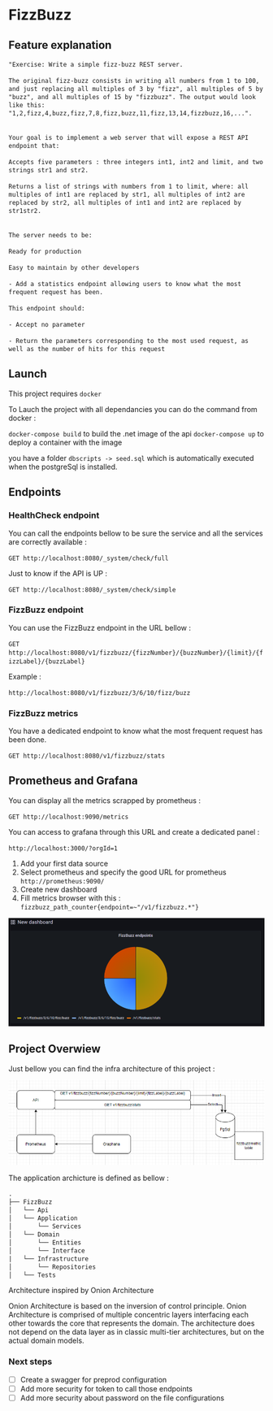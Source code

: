 # FizzBuzz

## Feature explanation

```
"Exercise: Write a simple fizz-buzz REST server.

The original fizz-buzz consists in writing all numbers from 1 to 100, and just replacing all multiples of 3 by "fizz", all multiples of 5 by "buzz", and all multiples of 15 by "fizzbuzz". The output would look like this: "1,2,fizz,4,buzz,fizz,7,8,fizz,buzz,11,fizz,13,14,fizzbuzz,16,...".


Your goal is to implement a web server that will expose a REST API endpoint that:

Accepts five parameters : three integers int1, int2 and limit, and two strings str1 and str2.

Returns a list of strings with numbers from 1 to limit, where: all multiples of int1 are replaced by str1, all multiples of int2 are replaced by str2, all multiples of int1 and int2 are replaced by str1str2.


The server needs to be:

Ready for production

Easy to maintain by other developers

- Add a statistics endpoint allowing users to know what the most frequent request has been.

This endpoint should:

- Accept no parameter

- Return the parameters corresponding to the most used request, as well as the number of hits for this request

```

## Launch

This project requires `docker`

To Lauch the project with all dependancies you can do the command from docker :

`docker-compose build` to build the .net image of the api
`docker-compose up` to deploy a container with the image

you have a folder `dbscripts -> seed.sql` which is automatically executed when the postgreSql is installed.

## Endpoints

### HealthCheck endpoint

You can call the endpoints bellow to be sure the service and all the services are correctly available :

`GET http://localhost:8080/_system/check/full`

Just to know if the API is UP :

`GET http://localhost:8080/_system/check/simple`

### FizzBuzz endpoint

You can use the FizzBuzz endpoint in the URL bellow :

`GET http://localhost:8080/v1/fizzbuzz/{fizzNumber}/{buzzNumber}/{limit}/{fizzLabel}/{buzzLabel}`

Example :

`http://localhost:8080/v1/fizzbuzz/3/6/10/fizz/buzz`

### FizzBuzz metrics

You have a dedicated endpoint to know what the most frequent request has been done.

`GET http://localhost:8080/v1/fizzbuzz/stats`

## Prometheus and Grafana

You can display all the metrics scrapped by prometheus :

`GET http://localhost:9090/metrics`

You can access to grafana through this URL and create a dedicated panel :

`http://localhost:3000/?orgId=1`

1. Add your first data source
2. Select prometheus and specify the good URL for prometheus `http://prometheus:9090/`
3. Create new dashboard
4. Fill metrics browser with this : `fizzbuzz_path_counter{endpoint=~"/v1/fizzbuzz.*"}`

![dashboard view](./docs/grafana.png)

## Project Overwiew

Just bellow you can find the infra architecture of this project :

![infrastructure view](./docs/architecture.png)

The application archicture is defined as bellow :

```
.
├── FizzBuzz
│   └── Api
│   └── Application
│       └── Services
│   └── Domain
│       └── Entities
│       └── Interface
|   └── Infrastructure
│       └── Repositories
│   └── Tests
```

Architecture inspired by Onion Architecture

Onion Architecture is based on the inversion of control principle. Onion Architecture is comprised of multiple concentric layers interfacing each other towards the core that represents the domain. The architecture does not depend on the data layer as in classic multi-tier architectures, but on the actual domain models.

### Next steps

- [ ] Create a swagger for preprod configuration
- [ ] Add more security for token to call those endpoints
- [ ] Add more security about password on the file configurations
